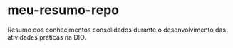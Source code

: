 # meu-resumo-repo
Resumo dos conhecimentos consolidados durante o desenvolvimento das atividades práticas na DIO.
